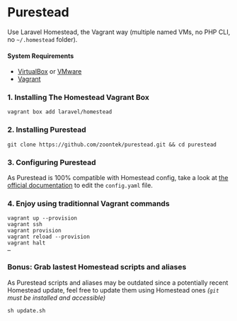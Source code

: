 # Purestead

Use Laravel Homestead, the Vagrant way (multiple named VMs, no PHP CLI, no `~/.homestead` folder).

#### System Requirements
- [VirtualBox](https://www.virtualbox.org/) or [VMware](https://www.vmware.com/)
- [Vagrant](https://www.vagrantup.com/)

### 1. Installing The Homestead Vagrant Box

```
vagrant box add laravel/homestead
```

### 2. Installing Purestead

```
git clone https://github.com/zoontek/purestead.git && cd purestead
```

### 3. Configuring Purestead

As Purestead is 100% compatible with Homestead config, take a look at [the official documentation](https://laravel.com/docs/master/homestead) to edit the `config.yaml` file.

### 4. Enjoy using traditionnal Vagrant commands
```
vagrant up --provision
vagrant ssh
vagrant provision
vagrant reload --provision
vagrant halt
…
```

### Bonus: Grab lastest Homestead scripts and aliases

As Purestead scripts and aliases may be outdated since a potentially recent Homestead update, feel free to update them using Homestead ones *(`git` must be installed and accessible)*

```
sh update.sh
```

